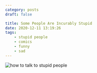 ```yaml
---
category: posts
draft: false

title: Some People Are Incurably Stupid
date: 2020-12-11 13:19:26
tags:
    - stupid people
    - comics
    - funny
    - sad
---
```


![how to talk to stupid people](/misc/t/the-stupid.jpg)

